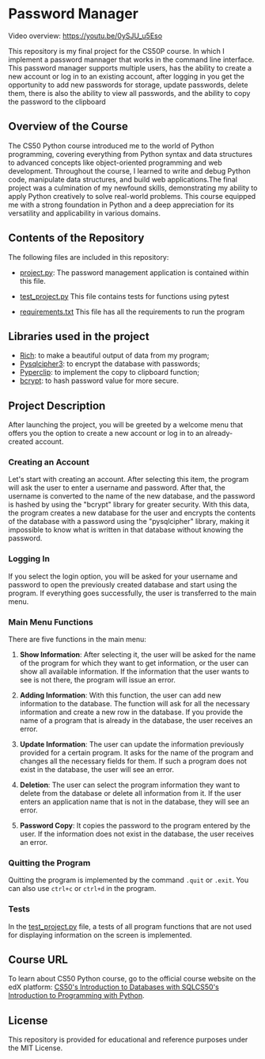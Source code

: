 # Password Manager

Video overview: <https://youtu.be/0ySJU_u5Eso>

This repository is my final project for the CS50P course. In which I implement a password mannager that works in the command line interface. This password manager supports multiple users, has the ability to create a new account or log in to an existing account, after logging in you get the opportunity to add new passwords for storage, update passwords, delete them, there is also the ability to view all passwords, and the ability to copy the password to the clipboard


## Overview of the Course
The CS50 Python course introduced me to the world of Python programming, covering everything from Python syntax and data structures to advanced concepts like object-oriented programming and web development. Throughout the course, I learned to write and debug Python code, manipulate data structures, and build web applications.The final project was a culmination of my newfound skills, demonstrating my ability to apply Python creatively to solve real-world problems. This course equipped me with a strong foundation in Python and a deep appreciation for its versatility and applicability in various domains.


## Contents of the Repository
The following files are included in this repository:

- [project.py](project.py): The password management application is contained within this file.

- [test_project.py](test_project.py) This file contains tests for functions using pytest

- [requirements.txt](requirements.txt) This file has all the requirements to run the program


## Libraries used in the project
- [Rich](https://rich.readthedocs.io/en/stable/): to make a beautiful output of data from my program;
- [Pysqlcipher3](https://github.com/rigglemania/pysqlcipher3): to encrypt the database with passwords;
- [Pyperclip](https://github.com/asweigart/pyperclip): to implement the copy to clipboard function;
- [bcrypt](https://pypi.org/project/bcrypt/): to hash password value for more secure.
  

## Project Description

After launching the project, you will be greeted by a welcome menu that offers you the option to create a new account or log in to an already-created account.

### Creating an Account

Let's start with creating an account. After selecting this item, the program will ask the user to enter a username and password. After that, the username is converted to the name of the new database, and the password is hashed by using the "bcrypt" library for greater security. With this data, the program creates a new database for the user and encrypts the contents of the database with a password using the "pysqlcipher" library, making it impossible to know what is written in that database without knowing the password.

### Logging In

If you select the login option, you will be asked for your username and password to open the previously created database and start using the program. If everything goes successfully, the user is transferred to the main menu.

### Main Menu Functions

There are five functions in the main menu:

1. **Show Information**: After selecting it, the user will be asked for the name of the program for which they want to get information, or the user can show all available information. If the information that the user wants to see is not there, the program will issue an error.

2. **Adding Information**: With this function, the user can add new information to the database. The function will ask for all the necessary information and create a new row in the database. If you provide the name of a program that is already in the database, the user receives an error.

3. **Update Information**: The user can update the information previously provided for a certain program. It asks for the name of the program and changes all the necessary fields for them. If such a program does not exist in the database, the user will see an error.

4. **Deletion**: The user can select the program information they want to delete from the database or delete all information from it. If the user enters an application name that is not in the database, they will see an error.

5. **Password Copy**: It copies the password to the program entered by the user. If the information does not exist in the database, the user receives an error.

### Quitting the Program

Quitting the program is implemented by the command `.quit` or `.exit`. You can also use `ctrl+c` or `ctrl+d` in the program.

### Tests
In the [test_project.py](test_project.py) file, a tests of all program functions that are not used for displaying information on the screen is implemented.

## Course URL

To learn about CS50 Python course, go to the official course website on the edX platform: [CS50's Introduction to Databases with SQLCS50's Introduction to Programming with Python](https://www.edx.org/learn/python/harvard-university-cs50-s-introduction-to-programming-with-python).


## License

This repository is provided for educational and reference purposes under the MIT License.
